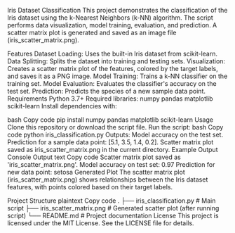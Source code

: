 Iris Dataset Classification
This project demonstrates the classification of the Iris dataset using the k-Nearest Neighbors (k-NN) algorithm. The script performs data visualization, model training, evaluation, and prediction. A scatter matrix plot is generated and saved as an image file (iris_scatter_matrix.png).

Features
Dataset Loading: Uses the built-in Iris dataset from scikit-learn.
Data Splitting: Splits the dataset into training and testing sets.
Visualization: Creates a scatter matrix plot of the features, colored by the target labels, and saves it as a PNG image.
Model Training: Trains a k-NN classifier on the training set.
Model Evaluation: Evaluates the classifier's accuracy on the test set.
Prediction: Predicts the species of a new sample data point.
Requirements
Python 3.7+
Required libraries:
numpy
pandas
matplotlib
scikit-learn
Install dependencies with:

bash
Copy code
pip install numpy pandas matplotlib scikit-learn
Usage
Clone this repository or download the script file.
Run the script:
bash
Copy code
python iris_classification.py
Outputs:
Model accuracy on the test set.
Prediction for a sample data point: [5.1, 3.5, 1.4, 0.2].
Scatter matrix plot saved as iris_scatter_matrix.png in the current directory.
Example Output
Console Output
text
Copy code
Scatter matrix plot saved as 'iris_scatter_matrix.png'.
Model accuracy on test set: 0.97
Prediction for new data point: setosa
Generated Plot
The scatter matrix plot (iris_scatter_matrix.png) shows relationships between the Iris dataset features, with points colored based on their target labels.

Project Structure
plaintext
Copy code
.
├── iris_classification.py   # Main script
├── iris_scatter_matrix.png  # Generated scatter plot (after running script)
└── README.md                # Project documentation
License
This project is licensed under the MIT License. See the LICENSE file for details.